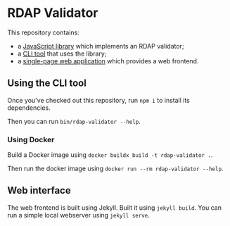 # RDAP Validator

This repository contains:

* a [JavaScript library](lib/rdap-validator.js) which implements an RDAP validator;
* a [CLI tool](bin/rdap-validator) that uses the library;
* a [single-page web application](rdap-validator.html) which provides a web frontend.

## Using the CLI tool

Once you've checked out this repository, run `npm i` to install its dependencies.

Then you can run `bin/rdap-validator --help`.

### Using Docker

Build a Docker image using `docker buildx build -t rdap-validator .`.

Then run the docker image using `docker run --rm rdap-validator --help`.

## Web interface

The web frontend is built using Jekyll. Built it using `jekyll build`. You can
run a simple local webserver using `jekyll serve`.
